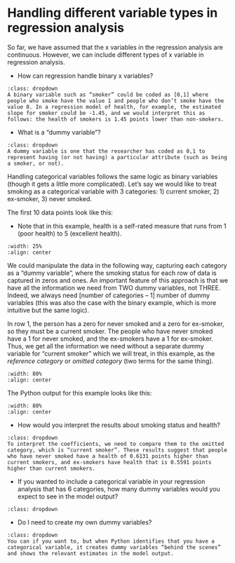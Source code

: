 # Handling different variable types in regression analysis

So far, we have assumed that the x variables in the regression analysis are continuous. However, we can include different types of x variable in regression analysis. 

* How can regression handle binary x variables?

```{admonition} Click to reveal answer
:class: dropdown
A binary variable such as “smoker” could be coded as [0,1] where people who smoke have the value 1 and people who don’t smoke have the value 0. In a regression model of health, for example, the estimated slope for smoker could be -1.45, and we would interpret this as follows: the health of smokers is 1.45 points lower than non-smokers. 
```


* What is a “dummy variable”?
```{admonition} Click to reveal answer
:class: dropdown
A dummy variable is one that the researcher has coded as 0,1 to represent having (or not having) a particular attribute (such as being a smoker, or not). 
```


Handling categorical variables follows the same logic as binary variables (though it gets a little more complicated). Let’s say we would like to treat smoking as a categorical variable with 3 categories: 1) current smoker, 2) ex-smoker, 3) never smoked.

The first 10 data points look like this: 
* Note that in this example, health is a self-rated measure that runs from 1 (poor health) to 5 (excellent health).

```{image} https://raw.githubusercontent.com/jillxoreilly/StatsCourseBook_2024/main/images/Chp11_DummyTable2.png 
:width: 25%
:align: center
```


We could manipulate the data in the following way, capturing each category as a “dummy variable”, where the smoking status for each row of data is captured in zeros and ones. An important feature of this approach is that we have all the information we need from TWO dummy variables, not THREE. Indeed, we always need [number of categories – 1] number of dummy variables (this was also the case with the binary example, which is more intuitive but the same logic). 

In row 1, the person has a zero for never smoked and a zero for ex-smoker, so they must be a current smoker. The people who have never smoked have a 1 for never smoked, and the ex-smokers have a 1 for ex-smoker. Thus, we get all the information we need without a separate dummy variable for “current smoker” which we will treat, in this example, as the *reference category* or *omitted category* (two terms for the same thing).

```{image} https://raw.githubusercontent.com/jillxoreilly/StatsCourseBook_2024/main/images/Chp11_DummyOutput1.png 
:width: 80%
:align: center
```

The Python output for this example looks like this:

```{image} https://raw.githubusercontent.com/jillxoreilly/StatsCourseBook_2024/main/images/Chp11_DummyTable2.png 
:width: 80%
:align: center
```


* How would you interpret the results about smoking status and health?

```{admonition} Click to reveal answer
:class: dropdown
To interpret the coefficients, we need to compare them to the omitted category, which is “current smoker”. These results suggest that people who have never smoked have a health of 0.6131 points higher than current smokers, and ex-smokers have health that is 0.5591 points higher than current smokers. 
```

* If you wanted to include a categorical variable in your regression analysis that has 6 categories, how many dummy variables would you expect to see in the model output?

```{admonition} Click to reveal answer
:class: dropdown
```


* Do I need to create my own dummy variables?

```{admonition} Click to reveal answer
:class: dropdown
You can if you want to, but when Python identifies that you have a categorical variable, it creates dummy variables “behind the scenes” and shows the relevant estimates in the model output.
```

